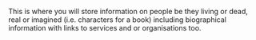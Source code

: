 This is where you will store information on people be they living or dead, real or imagined (i.e. characters for a book) including biographical information with links to services and or organisations too.
